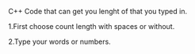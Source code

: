 C++ Code that can get you lenght of that you typed in.

1.First choose count length with spaces or without.

2.Type your words or numbers.
